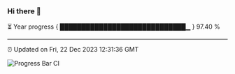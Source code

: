 ### Hi there 👋

⏳ Year progress { █████████████████████████████▁ } 97.40 %

---

⏰ Updated on Fri, 22 Dec 2023 12:31:36 GMT

![Progress Bar CI](https://github.com/ZhaoGui/ZhaoGui/workflows/Progress%20Bar%20CI/badge.svg)
